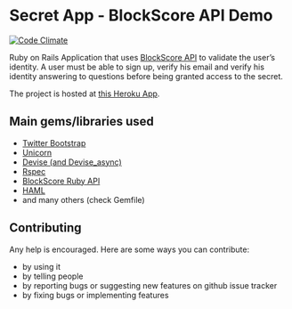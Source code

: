 # Secret App - BlockScore API Demo
[![Code Climate](https://codeclimate.com/github/Ricardonacif/secret_app.png)](https://codeclimate.com/github/Ricardonacif/secret_app) 

Ruby on Rails Application that uses [BlockScore API](https://blockscore.com) to validate the user’s identity. A user must be able to sign up, verify his email and verify his identity answering to questions before being granted access to the secret.

The project is hosted at [this Heroku App](http://secret-app.heroku.com).
## Main gems/libraries used ##

* [Twitter Bootstrap](http://getbootstrap.com/)
* [Unicorn](http://unicorn.bogomips.org/)
* [Devise (and Devise_async)](https://github.com/plataformatec/devise)
* [Rspec](http://rspec.info/)
* [BlockScore Ruby API](docs.blockscore.com/v3.0/ruby/#api-reference)
* [HAML](http://haml.info)
* and many others (check Gemfile)

## Contributing ##

Any help is encouraged. Here are some ways you can contribute:

* by using it
* by telling people
* by reporting bugs or suggesting new features on github issue tracker
* by fixing bugs or implementing features